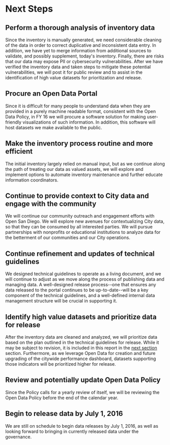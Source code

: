 # Next Steps

## Perform a thorough analysis of inventory data
Since the inventory is manually generated, we need considerable cleaning of the data in order to correct duplicative and inconsistent data entry.  In addition, we have yet to merge information from additional sources to validate, and possibly supplement, today's inventory. Finally, there are risks that our data may expose PII or cybersecurity vulnerabilities. After we have verified the inventory data and taken steps to mitigate these potential vulnerabilities, we will post it for public review and to assist in the identification of high value datasets for prioritization and release.

## Procure an Open Data Portal
Since it is difficult for many people to understand data when they are provided in a purely machine readable format, consistent with the Open Data Policy, in FY 16 we will procure a software solution for making user-friendly visualizations of such information.  In addition, this software will host datasets we make available to the public.

## Make the inventory process routine and more efficient
The initial inventory largely relied on manual input, but as we continue along the path of treating our data as valued assets, we will explore and implement options to automate inventory maintenance and further educate information coordinators.

## Continue to provide context to City data and engage with the community
We will continue our community outreach and engagement efforts with Open San Diego. We will explore new avenues for contextualizing City data, so that they can be consumed by all interested parties.   We will pursue partnerships with nonprofits or educational institutions to analyze data for the betterment of our communities and our City operations.

## Continue refinement and updates of technical guidelines
We designed technical guidelines to operate as a living document, and we will continue to adjust as we move along the process of publishing data and managing data.  A well-designed release process--one that ensures any data released to the portal continues to be up-to-date--will be a key component of the technical guidelines, and a well-defined internal data management structure will be crucial in supporting it.

## Identify high value datasets and prioritize data for release
After the inventory data are cleaned and analyzed, we will prioritize data based on the plan outlined in the technical guidelines for release. While it may be subject to revision, it is included in this report in the [next section](./prioritization.md) section.  Furthermore, as we leverage Open Data for creation and future upgrading of the citywide performance dashboard, datasets supporting those indicators will be prioritized higher for release.


## Review and potentially update Open Data Policy
Since the Policy calls for a yearly review of itself, we will be reviewing the Open Data Policy before the end of the calendar year.

## Begin to release data by July 1, 2016
We are still on schedule to begin data releases by July 1, 2016, as well as looking forward to bringing in currently released data under the governance.





